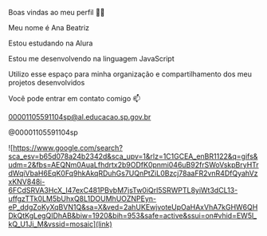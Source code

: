 Boas vindas ao meu perfil 💙💙

Meu nome é Ana Beatriz

Estou estudando na Alura

Estou me desenvolvendo na linguagem JavaScript

Utilizo esse espaço para minha organização e compartilhamento dos meu projetos desenvolvidos

Você pode entrar em contato comigo 📫

00001105591104sp@al.educacao.sp.gov.br

@00001105591104sp

![https://www.google.com/search?sca_esv=b65d078a24b2342d&sca_upv=1&rlz=1C1GCEA_enBR1122&q=gifs&udm=2&fbs=AEQNm0AuaLfhdrtx2b9ODfK0pnmi046uB92frSWoVskpBryHTrdWqiVbaH6EqK0Fq9hkAkqRDuhGs7UQnPtZiL0Bzcj78aaFR2vnR4DfQyahVzxKNV848i-6FCdSRVA3HcX_I47exC481PBvbM7jsTw0iQrl5SRWPTL8yiWt3dCL13-uffgzTTk0LM5bUhxQ8L1DOUMhUOZNPEyn-eP_ddgZoKyXqBVN1Q&sa=X&ved=2ahUKEwjvoteUpOaHAxVhA7kGHW6QHDkQtKgLegQIDhAB&biw=1920&bih=953&safe=active&ssui=on#vhid=EW5l_kQ_U1Ji_M&vssid=mosaic](link)

